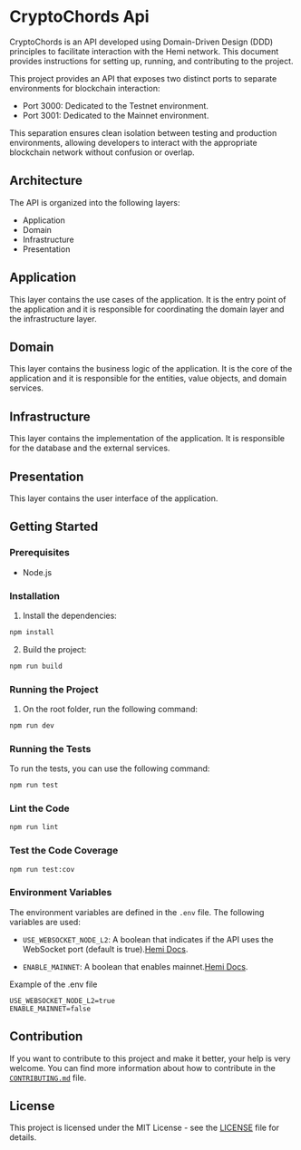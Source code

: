 # CryptoChords Api

CryptoChords is an API developed using Domain-Driven Design (DDD) principles to facilitate interaction with the Hemi network. This document provides instructions for setting up, running, and contributing to the project.

This project provides an API that exposes two distinct ports to separate environments for blockchain interaction:

- Port 3000: Dedicated to the Testnet environment.
- Port 3001: Dedicated to the Mainnet environment.

This separation ensures clean isolation between testing and production environments, allowing developers to interact with the appropriate blockchain network without confusion or overlap.

## Architecture

The API is organized into the following layers:

- Application
- Domain
- Infrastructure
- Presentation

## Application

This layer contains the use cases of the application. It is the entry point of the application and it is responsible for coordinating the domain layer and the infrastructure layer.

## Domain

This layer contains the business logic of the application. It is the core of the application and it is responsible for the entities, value objects, and domain services.

## Infrastructure

This layer contains the implementation of the application. It is responsible for the database and the external services.

## Presentation

This layer contains the user interface of the application.

## Getting Started

### Prerequisites

- Node.js

### Installation

1. Install the dependencies:

```bash
npm install
```

2. Build the project:

```bash
npm run build
```

### Running the Project

1. On the root folder, run the following command:

```bash
npm run dev
```

### Running the Tests

To run the tests, you can use the following command:

```bash
npm run test
```

### Lint the Code

```bash
npm run lint
```

### Test the Code Coverage

```bash
npm run test:cov
```

### Environment Variables

The environment variables are defined in the `.env` file. The following variables are used:

- `USE_WEBSOCKET_NODE_L2`: A boolean that indicates if the API uses the WebSocket port (default is true).[Hemi Docs](https://github.com/hemilabs/infrastructure/blob/main/NETWORK_INFO.md).

- `ENABLE_MAINNET`: A boolean that enables mainnet.[Hemi Docs](https://github.com/hemilabs/infrastructure/blob/main/NETWORK_INFO.md).

Example of the .env file

```
USE_WEBSOCKET_NODE_L2=true
ENABLE_MAINNET=false
```

## Contribution

If you want to contribute to this project and make it better, your help is very welcome.
You can find more information about how to contribute in the [`CONTRIBUTING.md`](../../CONTRIBUTING.md) file.

## License

This project is licensed under the MIT License - see the [LICENSE](../../LICENSE) file for details.
